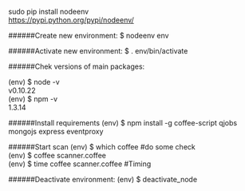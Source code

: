 sudo pip install nodeenv  
https://pypi.python.org/pypi/nodeenv/

######Create new environment:
$ nodeenv env

######Activate new environment:
$ . env/bin/activate

######Chek versions of main packages:

(env) $ node -v  
v0.10.22  
(env) $ npm -v  
1.3.14

######Install requirements
(env) $ npm install -g coffee-script qjobs mongojs express eventproxy

######Start scan
(env) $ which coffee            #do some check  
(env) $ coffee scanner.coffee  
(env) $ time coffee scanner.coffee  #Timing

######Deactivate environment:
(env) $ deactivate_node
